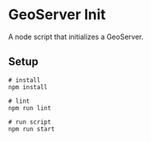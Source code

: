 # GeoServer Init

A node script that initializes a GeoServer.

## Setup

```shell
# install
npm install

# lint
npm run lint

# run script
npm run start
```
